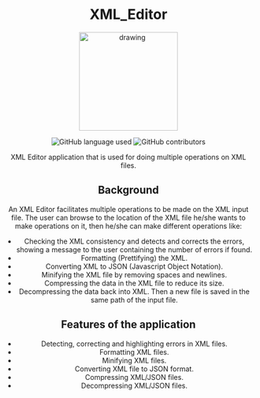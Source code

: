 # XML_Editor

<body align="center">
<img src="https://user-images.githubusercontent.com/85303564/146642628-b5815b5b-fc85-4190-9601-994d245f5146.png" alt="drawing" width="200" heigth="200" >

![GitHub language used](https://img.shields.io/badge/Language-C%23-brightgreen)
![GitHub contributors](https://img.shields.io/badge/Contributors-5-brightgreen)

XML Editor application that is used for doing multiple operations on XML files.
</body>

## Background

An XML Editor facilitates multiple operations to be made on the XML input file.
The user can browse to the location of the XML file he/she wants to make operations on it, then he/she can make different operations like:
*	Checking the XML consistency and detects and corrects the errors, showing a message to the user containing the number of errors if found.
*	Formatting (Prettifying) the XML.
*	Converting XML to JSON (Javascript Object Notation).
*	Minifying the XML file by removing spaces and newlines.
*	Compressing the data in the XML file to reduce its size.
*	Decompressing the data back into XML.
Then a new file is saved in the same path of the input file.

## Features of the application
* Detecting, correcting and highlighting errors in XML files.
* Formatting XML files.
* Minifying XML files.
* Converting XML file to JSON format.
* Compressing XML/JSON files.
* Decompressing XML/JSON files.